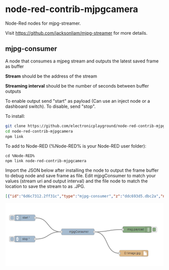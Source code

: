 # node-red-contrib-mjpgcamera

Node-Red nodes for mjpg-streamer.

Visit https://github.com/jacksonliam/mjpg-streamer for more details.



## mjpg-consumer

A node that consumes a mjpeg stream and outputs the latest saved frame as buffer

<p><b>Stream</b> should be the address of the stream</p>
<p><b>Streaming interval</b> should be the number of seconds between buffer outputs</p>

<p>To enable output send "start" as payload (Can use an inject node or a dashboard switch). To disable, send "stop".</p>

To install:

``` bash
git clone https://github.com/electronicplayground/node-red-contrib-mjpgcamera.git
cd node-red-contrib-mjpgcamera
npm link
```



To add to Node-RED (%Node-RED% is your Node-RED user folder):

```shell
cd %Node-RED%
npm link node-red-contrib-mjpgcamera
```



Import the JSON below after installing the node to output the frame buffer to debug node and save frame as file. Edit mjpgConsumer to match your values (stream uri and output interval) and the file node to match the location to save the stream to as .JPG.

```json
[{"id":"6d6c7312.2ff31c","type":"mjpg-consumer","z":"ddc693d5.dbc2a","name":"MjpgConsumer","stream":"http://192.168.0.104:8080/?action=stream","interval":"2","x":517,"y":134,"wires":[["18a0339c.da93ec","657e92c5.2219fc"]]},{"id":"68133e2.b94f7c","type":"inject","z":"ddc693d5.dbc2a","name":"Start Consumer","topic":"","payload":"start","payloadType":"str","repeat":"","crontab":"","once":true,"x":218,"y":103,"wires":[["6d6c7312.2ff31c"]]},{"id":"11674ce7.4dfc33","type":"inject","z":"ddc693d5.dbc2a","name":"Stop Consumer","topic":"","payload":"stop","payloadType":"str","repeat":"","crontab":"","once":false,"x":216,"y":170,"wires":[["6d6c7312.2ff31c"]]},{"id":"18a0339c.da93ec","type":"debug","z":"ddc693d5.dbc2a","name":"","active":true,"console":"false","complete":"false","x":756,"y":133,"wires":[]},{"id":"657e92c5.2219fc","type":"file","z":"ddc693d5.dbc2a","name":"Camera Capture","filename":"E:\capture.jpg","appendNewline":false,"createDir":false,"overwriteFile":"true","x":767,"y":199,"wires":[]}]
```



<img src="exampleFlow.PNG"></img>